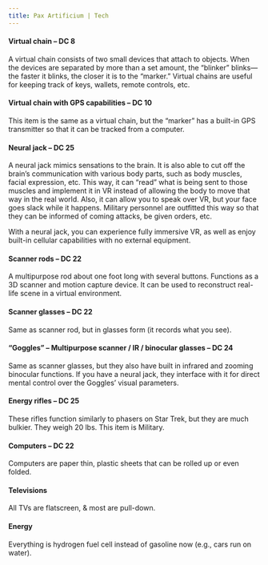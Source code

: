 ```yaml
---
title: Pax Artificium | Tech
---
```


#### Virtual chain – DC 8

A virtual chain consists of two small devices that attach to objects. When the devices are separated by more than a set amount, the “blinker” blinks—the faster it blinks, the closer it is to the “marker.” Virtual chains are useful for keeping track of keys, wallets, remote controls, etc.

#### Virtual chain with GPS capabilities – DC 10

This item is the same as a virtual chain, but the “marker” has a built-in GPS transmitter so that it can be tracked from a computer.

#### Neural jack – DC 25

A neural jack mimics sensations to the brain.  It is also able to cut off the brain’s communication with various body parts, such as body muscles, facial expression, etc.  This way, it can “read” what is being sent to those muscles and implement it in VR instead of allowing the body to move that way in the real world.  Also, it can allow you to speak over VR, but your face goes slack while it happens.  Military personnel are outfitted this way so that they can be informed of coming attacks, be given orders, etc.

With a neural jack, you can experience fully immersive VR, as well as enjoy built-in cellular capabilities with no external equipment.

#### Scanner rods – DC 22

A multipurpose rod about one foot long with several buttons. Functions as a 3D scanner and motion capture device. It can be used to reconstruct real-life scene in a virtual environment.

#### Scanner glasses – DC 22

Same as scanner rod, but in glasses form (it records what you see).

#### “Goggles” – Multipurpose scanner / IR / binocular glasses – DC 24

Same as scanner glasses, but they also have built in infrared and zooming binocular functions. If you have a neural jack, they interface with it for direct mental control over the Goggles’ visual parameters.

#### Energy rifles – DC 25

These rifles function similarly to phasers on Star Trek, but they are much bulkier. They weigh 20 lbs. This item is Military.

#### Computers – DC 22

Computers are paper thin, plastic sheets that can be rolled up or even folded.

#### Televisions

All TVs are flatscreen, & most are pull-down.

#### Energy

Everything is hydrogen fuel cell instead of gasoline now (e.g., cars run on water).
